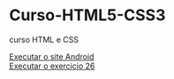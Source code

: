 # Curso-HTML5-CSS3
 curso HTML e CSS

<a href = "https://serri7.github.io/Curso-HTML5-CSS3/M%C3%B3dulo%202/Desafios/desafio%2010%20corrigido/desafio10.html"> Executar o site Android<br>
<a href = "https://serri7.github.io/Curso-HTML5-CSS3/blob/main/Módulo%204/ex026/mq005/index.html"> Executar o exercicio 26
